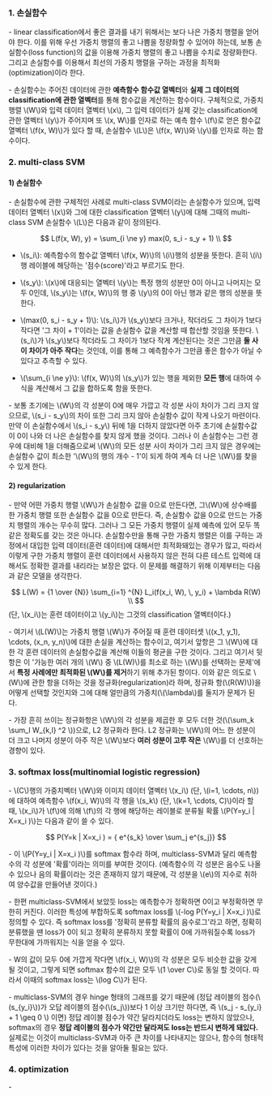 ### 1. 손실함수

\- linear classification에서 좋은 결과를 내기 위해서는 보다 나은 가중치 행렬을 얻어야 한다. 이를 위해 우선 가중치 행렬의 좋고 나쁨을 정량화할 수 있어야 하는데, 보통 손실함수(loss function)의 값을 이용해 가중치 행렬의 좋고 나쁨을 수치로 정량화한다. 그리고 손실함수를 이용해서 최선의 가중치 행렬을 구하는 과정을 최적화(optimization)이라 한다.

\- 손실함수는 주어진 데이터에 관한 **예측함수 함수값 열벡터**와 **실제 그 데이터의 classification에 관한 열벡터**를 통해 함수값을 계산하는 함수이다. 구체적으로, 가중치 행렬 \\(W\\)와 입력 데이터 열벡터 \\(x\\), 그 입력 데이터가 실제 갖는 classification에 관한 열벡터 \\(y\\)가 주어지며 또 \\(x, W\\)를 인자로 하는 예측 함수 \\(f\\)로 얻은 함수값 열벡터 \\(f(x, W)\\)가 있다 할 때, 손실함수 \\(L\\)은 \\(f(x, W)\\)와 \\(y\\)를 인자로 하는 함수이다.


### 2. multi-class SVM

#### 1) 손실함수

\- 손실함수에 관한 구체적인 사례로 multi-class SVM이라는 손실함수가 있으며, 입력 데이터 열벡터 \\(x\\)와 그에 대한 classification 열벡터 \\(y\\)에 대해 그때의 multi-class SVM 손실함수 \\(L\\)은 다음과 같이 정의된다.

$$
L(f(x, W), y) = \sum_{i \ne y} max(0,  s_i - s_y + 1) \\
$$


- \\(s_i\\): 예측함수의 함수값 열벡터 \\(f(x, W)\\)의 \\(i\\)행의 성분을 뜻한다. 흔히 \\(i\\)행 레이블에 해당하는 '점수(score)'라고 부르기도 한다.

- \\(s_y\\): \\(x\\)에 대응되는 열벡터 \\(y\\)는 특정 행의 성분만 0이 아니고 나머지는 모두 0인데, \\(s_y\\)는 \\(f(x, W)\\)의 행 중 \\(y\\)의 0이 아닌 행과 같은 행의 성분을 뜻한다.

- \\(max(0, s_i - s_y + 1)\\): \\(s_i\\)가 \\(s_y\\)보다 크거나, 작더라도 그 차이가 1보다 작다면 '그 차이 + 1'이라는 값을 손실함수 값을 계산할 때 합산할 것임을 뜻한다. \\(s_i\\)가 \\(s_y\\)보다 작더라도 그 차이가 1보다 작게 계산된다는 것은 그만큼 **둘 사이 차이가 아주 작다**는 것인데, 이를 통해 그 예측함수가 그만큼 좋은 함수가 아닐 수 있다고 추측할 수 있다.

- \\(\sum_{i \ne y}\\): \\(f(x, W)\\)의 \\(s_y\\)가 있는 행을 제외한 **모든 행**에 대하여 수식을 계산해서 그 값을 합하도록 함을 뜻한다.


\- 보통 초기에는 \\(W\\)의 각 성분이 0에 매우 가깝고 각 성분 사이 차이가 그리 크지 않으므로, \\(s_i - s_y\\)의 차이 또한 그리 크지 않아 손실함수 값이 작게 나오기 마련이다. 만약 이 손실함수에서 \\(s_i - s_y\\) 뒤에 1을 더하지 않았다면 아주 초기에 손실함수값이 0이 나와 더 나은 손실함수를 찾지 않게 했을 것이다. 그러나 이 손실함수는 그런 경우에 대비해 1을 더해줌으로써 \\(W\\)의 모든 성분 사이 차이가 그리 크지 않은 경우에는 손실함수 값이 최소한 '\\(W\\)의 행의 개수 - 1'이 되게 하여 계속 더 나은 \\(W\\)를 찾을 수 있게 한다.

#### 2) regularization

\- 만약 어떤 가중치 행렬 \\(W\\)가 손실함수 값을 0으로 만든다면, 그\\(W\\)에 상수배를 한 가중치 행렬 또한 손실함수 값을 0으로 만든다. 즉, 손실함수 값을 0으로 만드는 가중치 행렬의 개수는 무수히 많다. 그러나 그 모든 가중치 행렬이 실제 예측에 있어 모두 똑같은 정확도를 갖는 것은 아니다. 손실함수만을 통해 구한 가중치 행렬은 이를 구하는 과정에서 대입한 입력 데이터(훈련 데이터)에 대해서만 최적화돼있는 경우가 많고, 따라서 이렇게 구한 가중치 행렬이 훈련 데이터에서 사용하지 않은 전혀 다른 테스트 입력에 대해서도 정확한 결과를 내리라는 보장은 없다. 이 문제를 해결하기 위해 이제부터는 다음과 같은 모델을 생각한다.

$$
L(W) = {1 \over {N}} \sum_{i=1} ^{N} L_i(f(x_i, W), \, y_i) + \lambda R(W) \\
$$
(단, \\(x_i\\)는 훈련 데이터이고 \\(y_i\\)는 그것의 classification 열벡터이다.)

\- 여기서 \\(L(W)\\)는 가중치 행렬 \\(W\\)가 주어질 때 훈련 데이터셋 \\((x_1, y_1), \cdots, (x_n, y_n)\\)에 대한 손실을 계산하는 함수이고, 여기서 앞항은 그 \\(W\\)에 대한 각 훈련 데이터의 손실함수값을 계산해 이들의 평균을 구한 것이다. 그리고 여기서 뒷항은 이 '가능한 여러 개의 \\(W\\) 중 \\(L(W)\\)를 최소로 하는 \\(W\\)를 선택하는 문제'에서 **특정 사례에만 최적화된 \\(W\\)를 제거**하기 위해 추가된 항이다. 이와 같은 의도로 \\(W\\)에 관한 항을 더하는 것을 정규화(regularization)라 하며, 정규화 항(\\(R(W)\\))을 어떻게 선택할 것인지와 그에 대해 얼만큼의 가중치(\\(\lambda\\)를 둘지가 문제가 된다.

\- 가장 흔히 쓰이는 정규화항은 \\(W\\)의 각 성분을 제곱한 후 모두 더한 것(\\(\sum_k \sum_l W_{k,l} ^2 \\))으로, L2 정규화라 한다. L2 정규화는 \\(W\\)의 어느 한 성분이 더 크고 나머지 성분이 아주 작은 \\(W\\)보다 **여러 성분이 고루 작은** \\(W\\)를 더 선호하는 경향이 있다.


### 3. softmax loss(multinomial logistic regression)

\- \\(C\\)행의 가중치벡터 \\(W\\)와 이미지 데이터 열벡터 \\(x_i\\) (단, \\(i=1, \cdots, n\\))에 대하여 예측함수 \\(f(x_i, W)\\)의 각 행을 \\(s_k\\) (단, \\(k=1, \cdots, C)\\)이라 할 때, \\(x_i\\)가 \\(f\\)에 의해 \\(f\\)의 각 행에 해당하는 레이블로 분류될 확률 \\(P(Y=y_i \| X=x_i )\\)는 다음과 같이 쓸 수 있다.

$$
P(Y=k | X=x_i ) = { e^{s_k} \over \sum_j e^{s_j}}
$$

\- 이 \\(P(Y=y_i \| X=x_i )\\)를 softmax 함수라 하며, multiclass-SVM과 달리 예측함수의 각 성분에 '확률'이라는 의미를 부여한 것이다. (예측함수의 각 성분은 음수도 나올 수 있으나 음의 확률이라는 것은 존재하지 않기 때문에, 각 성분을 \\(e\\)의 지수로 취하여 양수값을 만들어낸 것이다.)

\- 한편 multiclass-SVM에서 보았듯 loss는 예측함수가 정확하면 0이고 부정확하면 무한히 커진다. 이러한 특성에 부합하도록 softmax loss를 \\(-log P(Y=y_i \| X=x_i )\\)로 정의할 수 있다. 즉 softmax loss를 '정확히 분류할 확률의 음수로그'라고 하면, 정확히 분류했을 땐 loss가 0이 되고 정확히 분류하지 못할 확률이 0에 가까워질수록 loss가 무한대에 가까워지는 식을 얻을 수 있다.

\- W의 값이 모두 0에 가깝게 작다면 \\(f(x_i, W)\\)의 각 성분은 모두 비슷한 값을 갖게 될 것이고, 그렇게 되면 softmax 함수의 값은 모두 \\(1 \over C\\)로 동일 할 것이다. 따라서 이때의 softmax loss는 \\(log C\\)가 된다.

\- multiclass-SVM의 경우 hinge 형태의 그래프를 갖기 때문에 (정답 레이블의 점수(\\(s_{y_i}\\))가 오답 레이블의 점수(\\(s_j\\))보다 1 이상 크기만 하다면, 즉 \\(s_j - s_{y_i} + 1 \geq 0 \\) 이면) 정답 레이블 점수가 약간 달라지더라도 loss는 변하지 않았으나, softmax의 경우 **정답 레이블의 점수가 약간만 달라져도 loss는 반드시 변하게 돼있다.** 실제로는 이것이 multiclass-SVM과 아주 큰 차이를 나타내지는 않으나, 함수의 형태적 특성에 이러한 차이가 있다는 것을 알아둘 필요는 있다.



### 4. optimization

\- 